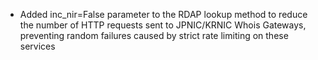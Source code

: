 * Added inc_nir=False parameter to the RDAP lookup method to reduce the number of HTTP requests sent to JPNIC/KRNIC Whois Gateways, preventing random failures caused by strict rate limiting on these services